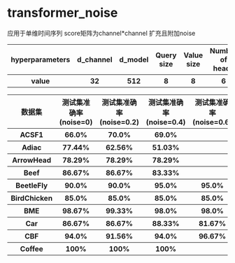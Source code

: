 # transformer_noise
应用于单维时间序列 score矩阵为channel*channel 扩充且附加noise
<table>
  <tr>
    <th>hyperparameters</th> <th>d_channel</th> <th>d_model</th> <th>Query size</th> <th>Value size</th> <th>Number of heads</th> <th>Number of encoder</th> <th>dropout</th> <th>Positional encoding</th> <th>mask</th>
  </tr>
  <tr>
    <th>value</th> <th>32</th> <th>512</th> <th>8</th> <th>8</th> <th>6</th> <th>6</th> <th>0.2</th> <th>True</th> <th>False</th>
  </tr>
</table>

<table>
  <tr>
      <th>数据集</th>
      <th>测试集准确率(noise=0)</th>
      <th>测试集准确率(noise=0.2)</th>
      <th>测试集准确率(noise=0.4)</th>
      <th>测试集准确率(noise=0.6)</th>
  </tr>
  <tr>
      <th>ACSF1</th>  <th>66.0%</th> <th>70.0%</th> <th>69.0%</th> <th></th>
  </tr>
  <tr>
      <th>Adiac</th>  <th>77.44%</th> <th>62.56%</th> <th>51.03%</th> <th></th>
  </tr>
  <tr>
      <th>ArrowHead</th>  <th>78.29%</th> <th>78.29%</th> <th>78.29%</th> <th></th>
  </tr>
  <tr>
      <th>Beef</th>  <th>86.67%</th> <th>86.67%</th> <th>83.33%</th> <th></th>
  </tr>
  <tr>
      <th>BeetleFly</th>  <th>90.0%</th> <th>90.0%</th> <th>95.0%</th> <th>95.0%</th>
  </tr>
  <tr>
      <th>BirdChicken</th>  <th>85.0%</th> <th>85.0%</th> <th>85.0%</th> <th>85.0%</th>
  </tr>
  <tr>
      <th>BME</th>  <th>98.67%</th> <th>99.33%</th> <th>98.0%</th> <th>98.0%</th>
  </tr>
  <tr>
      <th>Car</th>  <th>86.67%</th> <th>86.67%</th> <th>88.33%</th> <th>81.67%</th>
  </tr>
  <tr>
      <th>CBF</th>  <th>94.0%</th> <th>91.56%</th> <th>94.0%</th> <th>96.67%</th>
  </tr>
  <tr>
      <th>Coffee</th>  <th>100%</th> <th>100%</th> <th>100%</th> <th></th>
  </tr>
  
</table>
